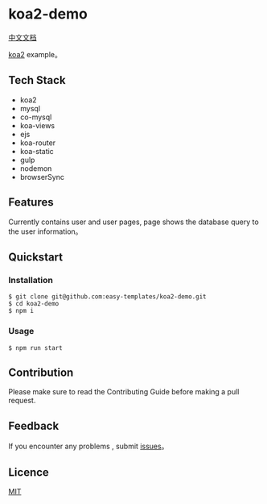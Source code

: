 # koa2-demo

[中文文档](https://github.com/easy-templates/koa2-demo/blob/master/README_CN.md)

[koa2](https://github.com/koajs/koa) example。

## Tech Stack

- koa2
- mysql
- co-mysql
- koa-views
- ejs
- koa-router
- koa-static
- gulp
- nodemon
- browserSync

## Features

Currently contains user and user pages, page shows the database query to the user information。

## Quickstart

### Installation

```
$ git clone git@github.com:easy-templates/koa2-demo.git
$ cd koa2-demo
$ npm i
```

### Usage

```
$ npm run start
```

## Contribution

Please make sure to read the Contributing Guide before making a pull request.

## Feedback

If you encounter any problems , submit [issues](https://github.com/easy-templates/koa2-demo/issues)。

## Licence

[MIT](https://github.com/easy-templates/koa2-demo/blob/master/LICENSE)

